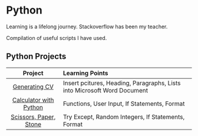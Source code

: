 # Python

Learning is a lifelong journey. Stackoverflow has been my teacher. 

Compilation of useful scripts I have used.

## Python Projects
| Project | Learning Points | 
| :---:   |     :---        | 
| [Generating CV](https://github.com/lum-joseph/Python/tree/main/Generating%20CV%20to%20Word%20Document)   | Insert pcitures, Heading, Paragraphs, Lists into Microsoft Word  Document  | 
| [Calculator with Python](https://github.com/lum-joseph/Python/blob/main/Calculator%20with%20Python.ipynb)  |  Functions, User Input, If Statements, Format  |
| [Scissors, Paper, Stone](https://github.com/lum-joseph/Python/blob/main/Scissors,%20Paper,%20Stone.ipynb) | Try Except, Random Integers, If Statements, Format |

